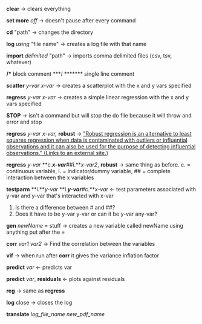 **clear** -> clears everything

**set more** *off* -> doesn't pause after every command

**cd** "path" -> changes the directory

**log** *using* "file name" -> creates a log file with that name

**import** *delimited* "path" -> imports comma delimited files (csv, tsv, whatever)

**/\*** block comment ***/
******* single line comment

**scatter** *y-var x-var* -> creates a scatterplot with the x and y vars specified

**regress** *y-var x-var* -> creates a simple linear regression with the x and y vars specified

**STOP** -> isn't a command but will stop the do file because it will throw and error and stop

**regress** *y-var x-var,* **robust** -> ["Robust regression is an alternative to least squares regression when data is contaminated with outliers or influential observations and it can also be used for the purpose of detecting influential observations." (Links to an external site.)](https://stats.idre.ucla.edu/stata/dae/robust-regression/)

**regress** *y-var* **c.***x-var***##i.***x-var2*, **robust** -> same thing as before. c. = continuous variable, i. = indicator/dummy variable, ## = complete interaction between the x variables

**testparm** **i.***y-var* **i.***y-var***#c.***x-var* <- test parameters associated with y-var and y-var that's interacted with x-var

1. Is there a difference between # and ##?
2. Does it have to be y-var y-var or can it be y-var any-var?

**gen** *newName* = stuff -> creates a new variable called newName using anything put after the =

**corr** *var1 var2* -> Find the correlation between the variables

**vif** -> when run after **corr** it gives the variance inflation factor

**predict** *var* <- predicts var

**predict** *var*, **residuals** <- plots against residuals

**reg** -> same as **regress**

**log** close -> closes the log

**translate** *log_file_name* *new_pdf_name*

